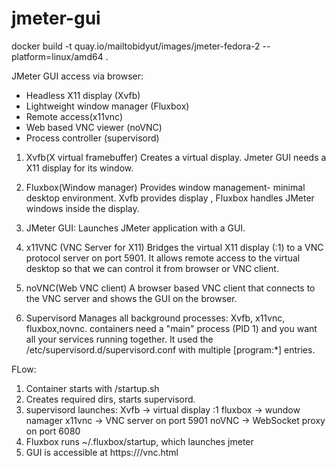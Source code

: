 # jmeter-gui

docker build -t quay.io/mailtobidyut/images/jmeter-fedora-2 --platform=linux/amd64 .


JMeter GUI access via browser:
- Headless X11 display (Xvfb)
- Lightweight window manager (Fluxbox)
- Remote access(x11vnc)
- Web based VNC viewer (noVNC)
- Process controller (supervisord)

1. Xvfb(X virtual framebuffer)
   Creates a virtual display.
   Jmeter GUI needs a X11 display for its window.

2. Fluxbox(Window manager)
   Provides window management- minimal desktop environment.
   Xvfb provides display , Fluxbox handles JMeter windows inside the display.

3. JMeter GUI:
   Launches JMeter application with a GUI.

4. x11VNC (VNC Server for X11)
   Bridges the virtual X11 display (:1) to a VNC protocol server on port 5901.
   It allows remote access to the virtual desktop so that we can control it from browser or VNC client.

5. noVNC(Web VNC client)
   A browser based VNC client that connects to the VNC server and shows the GUI on the browser.

6. Supervisord
   Manages all background processes: Xvfb, x11vnc, fluxbox,novnc.
   containers need a "main" process (PID 1) and you want all  your services running together.
   It used the /etc/supervisord.d/supervisord.conf with multiple [program:*] entries.


FLow:
1. Container starts with /startup.sh
2. Creates required dirs, starts supervisord.
3. supervisord launches:
   Xvfb -> virtual display :1
   fluxbox -> wundow namager
   x11vnc -> VNC server on port 5901
   noVNC -> WebSocket proxy on port 6080
4. Fluxbox runs ~/.fluxbox/startup, which launches jmeter
5. GUI is accessible at https://<app url>/vnc.html
  

